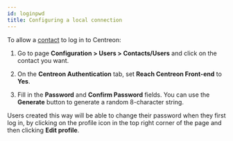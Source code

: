 ```yaml
---
id: loginpwd
title: Configuring a local connection
---
```


To allow a [contact](../monitoring/basic-objects/contacts.md) to log in to Centreon:

1. Go to page **Configuration > Users > Contacts/Users** and click on the contact you want. 

2. On the **Centreon Authentication** tab, set **Reach Centreon Front-end** to **Yes**.

3. Fill in the **Password** and **Confirm Password** fields. You can use the **Generate** button to generate a random 8-character string.

Users created this way will be able to change their password when they first log in, by clicking on the profile icon in the top right corner of the page and then clicking **Edit profile**.